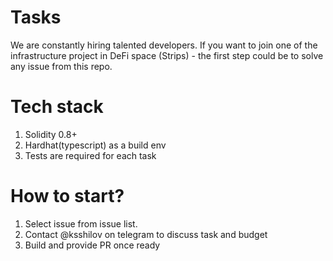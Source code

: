 # Tasks
We are constantly hiring talented developers. If you want to join one of the infrastructure project in DeFi space (Strips) - the first step could be to solve any issue from this repo.

# Tech stack
1. Solidity 0.8+
2. Hardhat(typescript) as a build env
3. Tests are required for each task

# How to start?
1. Select issue from issue list. 
2. Contact @ksshilov on telegram to discuss task and budget
3. Build and provide PR once ready
